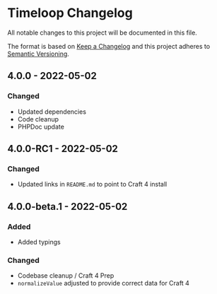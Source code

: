 # Timeloop Changelog

All notable changes to this project will be documented in this file.

The format is based on [Keep a Changelog](http://keepachangelog.com/) and this project adheres to [Semantic Versioning](http://semver.org/).

## 4.0.0 - 2022-05-02

### Changed
- Updated dependencies
- Code cleanup
- PHPDoc update

## 4.0.0-RC1 - 2022-05-02

### Changed
- Updated links in `README.md` to point to Craft 4 install

## 4.0.0-beta.1 - 2022-05-02

### Added
- Added typings

### Changed
- Codebase cleanup / Craft 4 Prep
- `normalizeValue` adjusted to provide correct data for Craft 4
